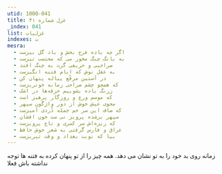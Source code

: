 ```yaml
---
utid: 1000-041
title: غزل شماره ۴۱
_index: 041
list: غزلیات
indexes: ت
mesra:
  - اگر چه باده فرح بخش و باد گل ‌بیزست
  - به بانگ چنگ مخور می که محتسب تیزست
  - صراحیی و حریفی گرت به چنگ افتد
  - به عقل نوش که ایام فتنه انگیزست
  - در آستین مرقّع پیاله پنهان کن
  - که همچو چشم صراحی زمانه خونریزست
  - زرنگ باده بشوییم خرقه‌ها در اشک
  - که موسم ورع و روزگار پرهیز است
  - مجوی عیش خوش از دور واژگون سپهر
  - که صاف این سر خم جمله دُردی آمیزست
  - سپهر برشده پرویز نی ست خون افشان
  - که ریزه‌اش سر کسری و تاج پرویزست
  - عراق و فارس گرفتی به شعر خوش حافظ
  - بیا که نوبت بغداد و وقت تبریزست
---
```

زمانه روی بد خود را به تو نشان می دهد. همه چیز را از تو پنهان کرده به فتنه ها توجه نداشته باش فعلا
